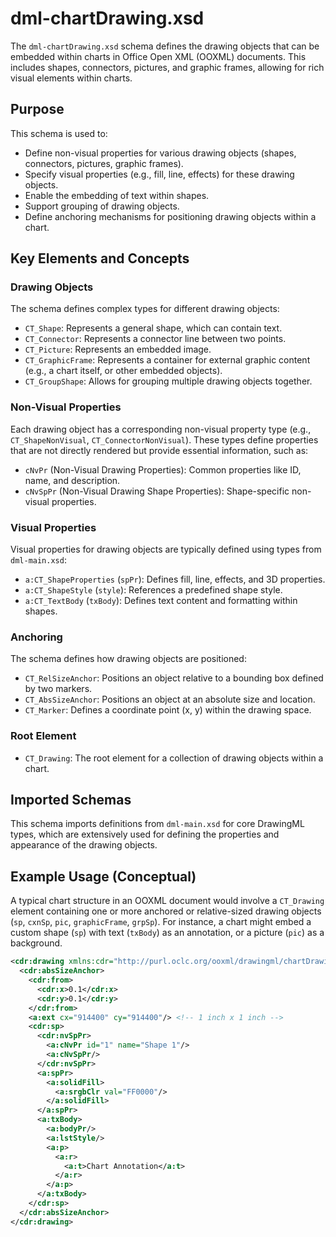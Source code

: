 # dml-chartDrawing.xsd

The `dml-chartDrawing.xsd` schema defines the drawing objects that can be embedded within charts in Office Open XML (OOXML) documents. This includes shapes, connectors, pictures, and graphic frames, allowing for rich visual elements within charts.

## Purpose

This schema is used to:
*   Define non-visual properties for various drawing objects (shapes, connectors, pictures, graphic frames).
*   Specify visual properties (e.g., fill, line, effects) for these drawing objects.
*   Enable the embedding of text within shapes.
*   Support grouping of drawing objects.
*   Define anchoring mechanisms for positioning drawing objects within a chart.

## Key Elements and Concepts

### Drawing Objects

The schema defines complex types for different drawing objects:
*   `CT_Shape`: Represents a general shape, which can contain text.
*   `CT_Connector`: Represents a connector line between two points.
*   `CT_Picture`: Represents an embedded image.
*   `CT_GraphicFrame`: Represents a container for external graphic content (e.g., a chart itself, or other embedded objects).
*   `CT_GroupShape`: Allows for grouping multiple drawing objects together.

### Non-Visual Properties

Each drawing object has a corresponding non-visual property type (e.g., `CT_ShapeNonVisual`, `CT_ConnectorNonVisual`). These types define properties that are not directly rendered but provide essential information, such as:
*   `cNvPr` (Non-Visual Drawing Properties): Common properties like ID, name, and description.
*   `cNvSpPr` (Non-Visual Drawing Shape Properties): Shape-specific non-visual properties.

### Visual Properties

Visual properties for drawing objects are typically defined using types from `dml-main.xsd`:
*   `a:CT_ShapeProperties` (`spPr`): Defines fill, line, effects, and 3D properties.
*   `a:CT_ShapeStyle` (`style`): References a predefined shape style.
*   `a:CT_TextBody` (`txBody`): Defines text content and formatting within shapes.

### Anchoring

The schema defines how drawing objects are positioned:
*   `CT_RelSizeAnchor`: Positions an object relative to a bounding box defined by two markers.
*   `CT_AbsSizeAnchor`: Positions an object at an absolute size and location.
*   `CT_Marker`: Defines a coordinate point (x, y) within the drawing space.

### Root Element

*   `CT_Drawing`: The root element for a collection of drawing objects within a chart.

## Imported Schemas

This schema imports definitions from `dml-main.xsd` for core DrawingML types, which are extensively used for defining the properties and appearance of the drawing objects.

## Example Usage (Conceptual)

A typical chart structure in an OOXML document would involve a `CT_Drawing` element containing one or more anchored or relative-sized drawing objects (`sp`, `cxnSp`, `pic`, `graphicFrame`, `grpSp`). For instance, a chart might embed a custom shape (`sp`) with text (`txBody`) as an annotation, or a picture (`pic`) as a background.

```xml
<cdr:drawing xmlns:cdr="http://purl.oclc.org/ooxml/drawingml/chartDrawing" xmlns:a="http://purl.oclc.org/ooxml/drawingml/main">
  <cdr:absSizeAnchor>
    <cdr:from>
      <cdr:x>0.1</cdr:x>
      <cdr:y>0.1</cdr:y>
    </cdr:from>
    <a:ext cx="914400" cy="914400"/> <!-- 1 inch x 1 inch -->
    <cdr:sp>
      <cdr:nvSpPr>
        <a:cNvPr id="1" name="Shape 1"/>
        <a:cNvSpPr/>
      </cdr:nvSpPr>
      <a:spPr>
        <a:solidFill>
          <a:srgbClr val="FF0000"/>
        </a:solidFill>
      </a:spPr>
      <a:txBody>
        <a:bodyPr/>
        <a:lstStyle/>
        <a:p>
          <a:r>
            <a:t>Chart Annotation</a:t>
          </a:r>
        </a:p>
      </a:txBody>
    </cdr:sp>
  </cdr:absSizeAnchor>
</cdr:drawing>
```
